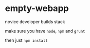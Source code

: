 # empty-webapp
novice developer builds stack

make sure you have `node`, `npm` and `grunt`

then just
```npm install```
